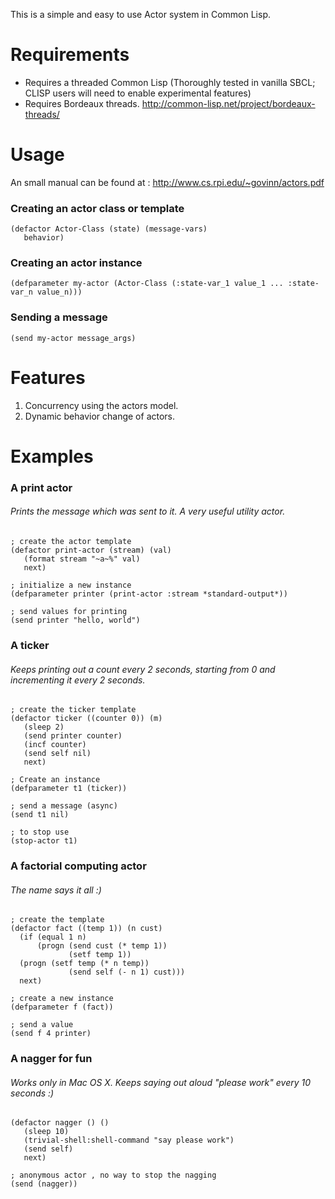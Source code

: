 This is a simple and easy to use Actor system in Common Lisp. 

# Requirements

- Requires a threaded Common Lisp (Thoroughly tested in vanilla SBCL; CLISP users will need to enable experimental features)
- Requires Bordeaux threads. http://common-lisp.net/project/bordeaux-threads/ 

# Usage 
An small manual can be found at : 
http://www.cs.rpi.edu/~govinn/actors.pdf

### Creating an actor class or template

    (defactor Actor-Class (state) (message-vars)
       behavior)

### Creating an actor instance 

    (defparameter my-actor (Actor-Class (:state-var_1 value_1 ... :state-var_n value_n)))

### Sending a message

    (send my-actor message_args)

# Features

1. Concurrency using the actors model.
2. Dynamic behavior change of actors.

# Examples

### A print actor
###### Prints the message which was sent to it. A very useful utility actor. 

    ; create the actor template
    (defactor print-actor (stream) (val) 
       (format stream "~a~%" val)
       next)
       
    ; initialize a new instance
    (defparameter printer (print-actor :stream *standard-output*))
    
    ; send values for printing
    (send printer "hello, world")

### A ticker
###### Keeps printing out a count every 2 seconds, starting from 0 and incrementing it every 2 seconds. 

    ; create the ticker template
    (defactor ticker ((counter 0)) (m) 
       (sleep 2) 
       (send printer counter)
       (incf counter) 
       (send self nil) 
       next)
       
    ; Create an instance
    (defparameter t1 (ticker))
    
    ; send a message (async)
    (send t1 nil)
    
    ; to stop use
    (stop-actor t1)

### A factorial computing actor
###### The name says it all :)

    ; create the template
    (defactor fact ((temp 1)) (n cust) 
      (if (equal 1 n) 
          (progn (send cust (* temp 1))
                 (setf temp 1))
	  (progn (setf temp (* n temp))
                 (send self (- n 1) cust)))
      next)

    ; create a new instance 
    (defparameter f (fact))
    
    ; send a value
    (send f 4 printer)

### A nagger for fun 
###### Works only in Mac OS X. Keeps saying out aloud "please work" every 10 seconds :)

    (defactor nagger () () 
       (sleep 10)
       (trivial-shell:shell-command "say please work")
       (send self) 
       next)
       
    ; anonymous actor , no way to stop the nagging 
    (send (nagger))
